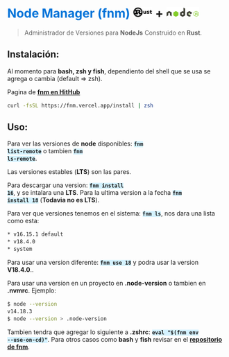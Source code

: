 # <span style="color:#0074d9">Node Manager (fnm) </span><img style="height:25px" src="../assets/rust-language.png"> + <img style="height:25px" src="../assets/nodejs.png">
> Administrador de Versiones para **NodeJs** Construido en **Rust**.
## Instalación:
Al momento para **bash, zsh y fish**, dependiento del shell que se usa se agrega o cambia (default => zsh).

Pagina de **[fnm en HitHub](https://github.com/Schniz/fnm)**

``` bash
curl -fsSL https://fnm.vercel.app/install | zsh
```
## Uso:
Para ver las versiones de **node** disponibles: <code style="background: #D4F2FF">**fnm list-remote**</code> o tambien <code style="background: #D4F2FF">**fnm ls-remote**</code>.

Las versiones estables (**LTS**) son las pares.

Para descargar una version: <code style="background: #D4F2FF">**fnm install 16**</code>, y se intalara una **LTS**. Para la ultima version a la fecha <code style="background: #D4F2FF">**fnm install 18**</code> (**Todavia no es LTS**).

Para ver que versiones tenemos en el sistema: <code style="background: #D4F2FF">**fnm ls**</code>, nos dara una lista como esta:
``` bash
* v16.15.1 default
* v18.4.0
* system
```
Para usar una version diferente: <code style="background: #D4F2FF">**fnm use 18**</code> y podra usar la version **V18.4.0**..

Para usar una version en un proyecto en **.node-version** o tambien en **.nvmrc**. Ejemplo:
```bash
$ node --version
v14.18.3
$ node --version > .node-version
```
Tambien tendra que agregar lo siguiente a **.zshrc**: <code style="background: #D4F2FF">**eval "$(fnm env --use-on-cd)"**</code>. Para otros casos como **bash** y **fish** revisar en el **[repositorio de fnm](https://github.com/Schniz/fnm)**.

